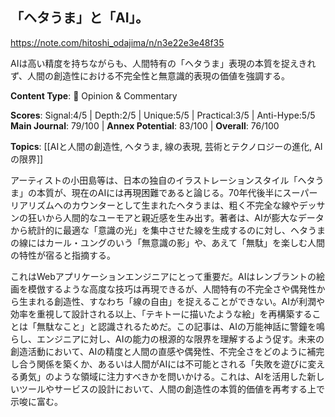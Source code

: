 ## 「ヘタうま」と「AI」。

https://note.com/hitoshi_odajima/n/n3e22e3e48f35

AIは高い精度を持ちながらも、人間特有の「ヘタうま」表現の本質を捉えきれず、人間の創造性における不完全性と無意識的表現の価値を強調する。

**Content Type**: 💭 Opinion & Commentary

**Scores**: Signal:4/5 | Depth:2/5 | Unique:5/5 | Practical:3/5 | Anti-Hype:5/5
**Main Journal**: 79/100 | **Annex Potential**: 83/100 | **Overall**: 76/100

**Topics**: [[AIと人間の創造性, ヘタうま, 線の表現, 芸術とテクノロジーの進化, AIの限界]]

アーティストの小田島等は、日本の独自のイラストレーションスタイル「ヘタうま」の本質が、現在のAIには再現困難であると論じる。70年代後半にスーパーリアリズムへのカウンターとして生まれたヘタうまは、粗く不完全な線やデッサンの狂いから人間的なユーモアと親近感を生み出す。著者は、AIが膨大なデータから統計的に最適な「意識の光」を集中させた線を生成するのに対し、ヘタうまの線にはカール・ユングのいう「無意識の影」や、あえて「無駄」を楽しむ人間の特性が宿ると指摘する。

これはWebアプリケーションエンジニアにとって重要だ。AIはレンブラントの絵画を模倣するような高度な技巧は再現できるが、人間特有の不完全さや偶発性から生まれる創造性、すなわち「線の自由」を捉えることができない。AIが利潤や効率を重視して設計される以上、「テキトーに描いたような絵」を再構築することは「無駄なこと」と認識されるためだ。この記事は、AIの万能神話に警鐘を鳴らし、エンジニアに対し、AIの能力の根源的な限界を理解するよう促す。未来の創造活動において、AIの精度と人間の直感や偶発性、不完全さをどのように補完し合う関係を築くか、あるいは人間がAIには不可能とされる「失敗を遊びに変える勇気」のような領域に注力すべきかを問いかける。これは、AIを活用した新しいツールやサービスの設計において、人間の創造性の本質的価値を再考する上で示唆に富む。